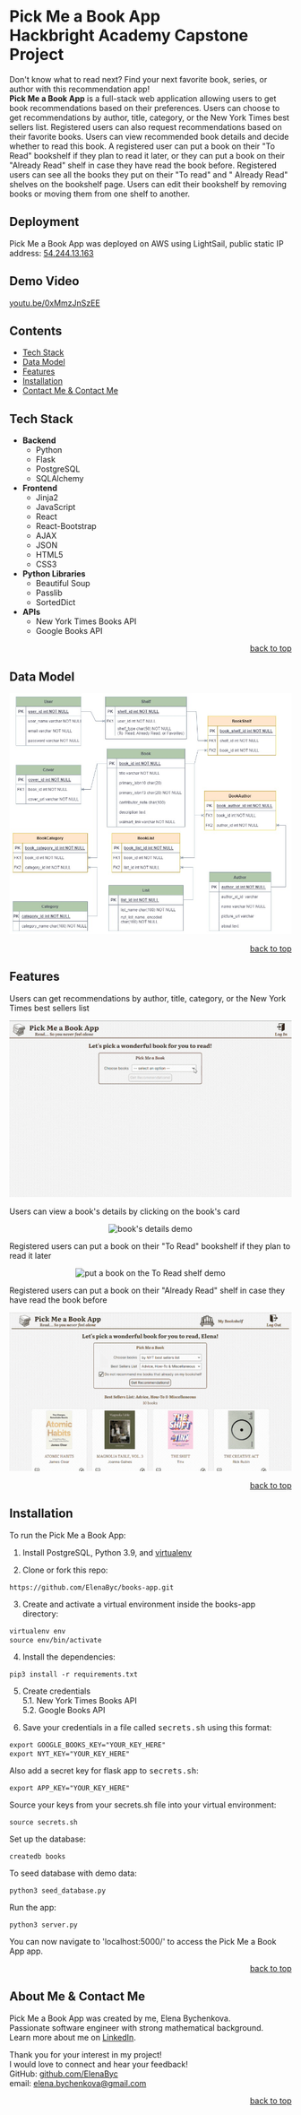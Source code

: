 # <a name="top"></a> Pick Me a Book App <br> Hackbright Academy Capstone Project


Don't know what to read next? Find your next favorite book, series, or author with this recommendation app!  
**Pick Me a Book App** is a full-stack web application allowing users to get book recommendations based on their preferences. 
Users can choose to get recommendations by author, title, category, or the New York Times best sellers list. 
Registered users can also request recommendations based on their favorite books. 
Users can view recommended book details and decide whether to read this book. 
A registered user can put a book on their "To Read" bookshelf if they plan to read it later, 
or they can put a book on their "Already Read" shelf in case they have read the book before. 
Registered users can see all the books they put on their "To read" and " Already Read" shelves on the bookshelf page. 
Users can edit their bookshelf by removing books or moving them from one shelf to another.

## Deployment
Pick Me a Book App was deployed on AWS using LightSail, public static IP address: [54.244.13.163](http://54.244.13.163)

## Demo Video
[youtu.be/0xMmzJnSzEE]( https://youtu.be/0xMmzJnSzEE)

## Contents
* [Tech Stack](#technologies)
* [Data Model](#model)
* [Features](#features)
* [Installation](#install)
* [Contact Me & Contact Me](#contactme)

## <a name="technologies"></a>Tech Stack
- **Backend**
  - Python
  - Flask
  - PostgreSQL
  - SQLAlchemy
- **Frontend**
  - Jinja2
  - JavaScript
  - React
  - React-Bootstrap
  - AJAX
  - JSON
  - HTML5
  - CSS3
- **Python Libraries**
  - Beautiful Soup
  - Passlib
  - SortedDict
- **APIs**
  - New York Times Books API
  - Google Books API

<p align="right"><a href="#top">back to top</a></p>


## <a name="model"></a>Data Model
<p align="center">
<img src="/static/img/data-model.jpg" alt="Data Model Diagram"/>
</p>
<p align="right"><a href="#top">back to top</a></p>

## <a name="features"></a>Features
Users can get recommendations by author, title, category, or the New York Times best sellers list
<p align="center">
<img src="/static/img/demo1.gif" alt="searching books demo"/>
</p>

Users can view a book's details by clicking on the book's card
<p align="center">
<img src="/static/img/demo2.gif" alt="book's details demo"/>
</p>

Registered users can put a book on their "To Read" bookshelf if they plan to read it later
<p align="center">
<img src="/static/img/demo3.gif" alt="put a book on the To Read shelf demo"/>
</p>

Registered users can put a book on their "Already Read" shelf in case they have read the book before
<p align="center">
<img src="/static/img/demo4.gif" alt="put a book on the Already Read shelf demo"/>
</p>

<p align="right"><a href="#top">back to top</a></p>

## <a name="install"></a>Installation

To run the Pick Me a Book App:

1. Install PostgreSQL, Python 3.9, and [virtualenv](https://virtualenv.pypa.io/en/latest/installation.html)

2. Clone or fork this repo:

```
https://github.com/ElenaByc/books-app.git
```

3. Create and activate a virtual environment inside the books-app directory:

```
virtualenv env
source env/bin/activate
```

4. Install the dependencies:

```
pip3 install -r requirements.txt
```

5. Create credentials  
  5.1. New York Times Books API  
  5.2. Google Books API

6. Save your credentials in a file called <kbd>secrets.sh</kbd> using this format:

```
export GOOGLE_BOOKS_KEY="YOUR_KEY_HERE"
export NYT_KEY="YOUR_KEY_HERE"
```

Also add a secret key for flask app to <kbd>secrets.sh</kbd>:

```
export APP_KEY="YOUR_KEY_HERE"
```

Source your keys from your secrets.sh file into your virtual environment:

```
source secrets.sh
```

Set up the database:

```
createdb books
```

To seed database with demo data:

```
python3 seed_database.py
```

Run the app:

```
python3 server.py
```

You can now navigate to 'localhost:5000/' to access the Pick Me a Book App app.

<p align="right"><a href="#top">back to top</a></p>

## <a name="contactme"></a>About Me & Contact Me

Pick Me a Book App was created by me, Elena Bychenkova.  
Passionate software engineer with strong mathematical background.  
Learn more about me on [LinkedIn](https://www.linkedin.com/in/elena-bychenkova/).

Thank you for your interest in my project!  
I would love to connect and hear your feedback!  
GitHub: [github.com/ElenaByc](https://github.com/ElenaByc)  
email: [elena.bychenkova@gmail.com](mailto:elena.bychenkova@gmail.com)


 <p align="right"><a href="#top">back to top</a></p>
